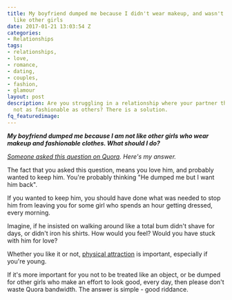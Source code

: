 ```yaml
---
title: My boyfriend dumped me because I didn't wear makeup, and wasn't fashionable,
  like other girls
date: 2017-01-21 13:03:54 Z
categories:
- Relationships
tags:
- relationships,
- love,
- romance,
- dating,
- couples,
- fashion,
- glamour
layout: post
description: Are you struggling in a relationship where your partner thinks you are
  not as fashionable as others? There is a solution.
fq_featuredimage: 
---
```


<em><strong>My boyfriend dumped me because I am not like other girls who wear makeup and fashionable clothes. What should I do?</strong></em>

<em><a href="https://www.quora.com/My-boyfriend-dumped-me-because-I-am-not-like-other-girls-who-wear-makeup-and-fashionable-clothes-What-should-I-do" target="_blank">Someone asked this question on Quora</a>. Here's my answer.</em>

The fact that you asked this question, means you love him, and probably wanted to keep him. You're probably thinking "He dumped me but I want him back".

If you wanted to keep him, you should have done what was needed to stop him from leaving you for some girl who spends an hour getting dressed, every morning.

Imagine, if he insisted on walking around like a total bum didn't shave for days, or didn't iron his shirts. How would you feel? Would you have stuck with him for love?

Whether you like it or not, <a class="zem_slink" title="Physical attractiveness" href="http://en.wikipedia.org/wiki/Physical_attractiveness" target="_blank" rel="wikipedia">physical attraction</a> is important, especially if you're young.

If it's more important for you not to be treated like an object, or be dumped for other girls who make an effort to look good, every day, then please don't waste Quora bandwidth. The answer is simple - good riddance.
